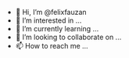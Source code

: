 - 👋 Hi, I’m @felixfauzan
- 👀 I’m interested in ...
- 🌱 I’m currently learning ...
- 💞️ I’m looking to collaborate on ...
- 📫 How to reach me ...

<!---
felixfauzan/felixfauzan is a ✨ special ✨ repository because its `README.md` (this file) appears on your GitHub profile.
You can click the Preview link to take a look at your changes.
--->
